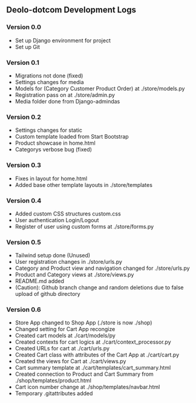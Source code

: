 ## Deolo-dotcom Development Logs

### Version 0.0
- Set up Django environment for project
- Set up Git

### Version 0.1
- Migrations not done (fixed)
- Settings changes for media
- Models for (Category Customer Product Order) at ./store/models.py
- Registration pass on at ./store/admin.py
- Media folder done from Django-admindas

### Version 0.2
- Settings changes for static
- Custom template loaded from Start Bootstrap
- Product showcase in home.html
- Categorys verbose bug (fixed)

### Version 0.3
- Fixes in layout for home.html
- Added base other template layouts in ./store/templates

### Version 0.4
- Added custom CSS structures custom.css
- User authentication Login/Logout
- Register of user using custom forms at ./store/forms.py

### Version 0.5
- Tailwind setup done (Unused)
- User registration changes in ./store/urls.py
- Category and Product view and navigation changed for ./store/urls.py
- Product and Category views at ./store/views.py
- README.md added
- (Caution): Github branch change and random deletions due to false upload of github directory

### Version 0.6
- Store App changed to Shop App (./store is now ./shop)
- Changed setting for Cart App recongize
- Created cart models at ./cart/models/py
- Created contexts for cart logics at ./cart/context_processor.py
- Created URLs for cart at ./cart/urls.py
- Created Cart class with attributes of the Cart App at ./cart/cart.py
- Created the views for Cart at ./cart/views.py
- Cart summary template at ./cart/templates/cart_summary.html
- Created connection to Product and Cart Summary from ./shop/templates/product.html
- Cart icon number change at ./shop/templates/navbar.html
- Temporary .gitattributes added